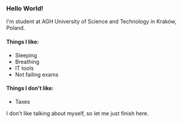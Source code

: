 ### Hello World!
I'm student at AGH University of Science and Technology in Kraków, Poland.
#### Things I like:
* Sleeping
* Breathing
* IT tools
* Not failing exams

#### Things I don't like:
* Taxes

I don't like talking about myself, so let me just finish here.
